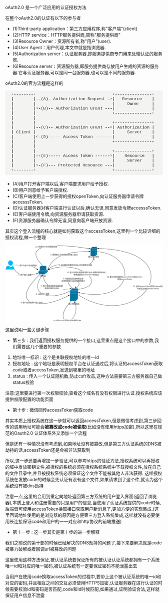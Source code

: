 oAuth2.0 是一个广泛应用的认证授权方法

在整个oAuth2.0的认证有以下的参与者

- (1)Third-party application：第三方应用程序,称"客户端"(client)
- (2)HTTP service：HTTP服务提供商,简称"服务提供商"
- (3)Resource Owner：资源所有者,称"用户"(user).
- (4)User Agent：用户代理,本文中就是指浏览器.
- (5)Authorization server：认证服务器,即服务提供商专门用来处理认证的服务器.
- (6)Resource server：资源服务器,即服务提供商存放用户生成的资源的服务器.它与认证服务器,可以是同一台服务器,也可以是不同的服务器.

oAuth2.0的官方流程是这样的

![](blogimg/oauth2/oauth1.png)

- (A)用户打开客户端以后,客户端要求用户给予授权.
- (B)用户同意给予客户端授权.
- (C)客户端使用上一步获得的授权openToken,向认证服务器申请令牌accesssToken.
- (D)认证服务器对客户端进行认证以后,确认无误,同意发放令牌accesssToken.
- (E)客户端使用令牌,向资源服务器申请获取资源.
- (F)资源服务器确认令牌无误,同意向客户端开放资源.

其实这个登入流程的核心就是如何获取这个accessToken,这里列一个比较详细的授权流程,做一个整理

![](blogimg/oauth2/oauth2.jpg)

这里说明一些关键步骤

- 第三步 : 我们返回授权服务提供的一个接口,这里重点是这个接口中的参数,我们需要这几个重要的参数

1. 地址唯一标识 : 这个是关联授权地址的唯一id
2. 授权地址 : 这个地址是表明授权平台在认证通过后,将认证的accessToken获取code或者accessToken,发送到哪里的地址
3. status : 传入一个认证随机数,防止csfr攻击,这种方法需要第三方服务器自己做status校验

注意:这里要进行第一次权限校验,查看这个域名有没有权限进行认证.授权系统应该提供权限配置的功能页面

- 第十步 : 微信回传accessToken获取code

其实本质上授权系统在这一步就可以返回accessToken,但是微信考虑到,第三步回传的调用地址可能会**被篡改或code被偷取**(比如没有使用https加密),所以这里在规范的Oauth2.0 认证体系外又添加一个流程

但是还有一种情况没有考虑到,如果地址没有被篡改,但是第三方认证系统的DNS被劫持的话,accessToken还是会被非法获取到

所以,这一步还要再增加一步验证,可以参考https的验证方法,授权系统可以再授权的域中发放密钥文件,被授权的系统必须在授权系统系统中下载授权文件,放在自己的文件目录中,并且被授权系统必须保证这个文件不能被其他人非法获得. 这样授权系统在发放code的时候会先认证有没有这个文件,如果请求到了这个件,就认为这个系统没有被dns劫持

注意一点,这里的会用到重定向地址返回第三方系统的用户登入界面(返回了浏览器),本质上登入和注册需要的只是用户的信息,当使用了认证系统提供的code时候,后端皆可使用accessToken换取接口获取用户新消息了,更加方便的实现集成.(这里回调地址使用的是浏览器的原因是方便第三方登入系统集成,这样就没有必要使用长连接保证code和用户的一一对应和http协议的前端推送)

- 第十一步 : 这一步其实是第十步的进一步解释

我们之前说的第十部的时候已经解决的DNS劫持的问题了,接下来要解决就是code被暴力破解或者回调url被篡改的问题

这里使用这种方法保证,被认证系统要保证所有的被认证认证系统都拥有一个系统唯一id和对应的唯一密码,被认证系统有一定要保证密码不能泄露出去

当用户在使用code换取accessToken的过程中,要带上这个被认证系统的唯一id和对应的密码,并且相互之间的交互必须使用HTTPS加密,认证服务器在进行认证的时候需要校验id和密码是否匹配,code和Id时候匹配,如果通过,证明验证合法,这样就保证用户信息不泄露



